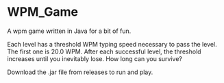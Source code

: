 # WPM_Game
A wpm game written in Java for a bit of fun.

Each level has a threshold WPM typing speed necessary to pass the level. The first one is 20.0 WPM. After each successful level, the threshold increases until you inevitably lose. How long can you survive?

Download the .jar file from releases to run and play.
